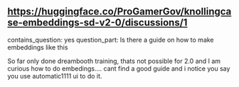 ## https://huggingface.co/ProGamerGov/knollingcase-embeddings-sd-v2-0/discussions/1

contains_question: yes
question_part: Is there a guide on how to make embeddings like this

So far only done dreambooth training, thats not possible for 2.0 and I am curious how to do embedings.... cant find a good guide and i notice you say you use automatic1111 ui to do it.